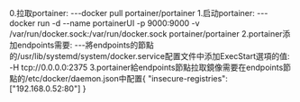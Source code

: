 0.拉取portainer:
---docker pull portainer/portainer
1.启动portainer:
---docker run -d --name portainerUI -p 9000:9000 -v /var/run/docker.sock:/var/run/docker.sock portainer/portainer
2.portainer添加endpoints需要:
---將endpoints的節點的/usr/lib/systemd/system/docker.service配置文件中添加ExecStart選項的值: -H tcp://0.0.0.0:2375
3.portainer給endpoints節點拉取鏡像需要在endpoints節點的/etc/docker/daemon.json中配置{ "insecure-registries":["192.168.0.52:80"] }
